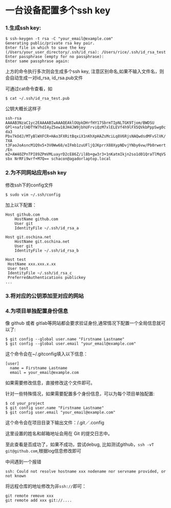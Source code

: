 # 一台设备配置多个ssh key

### 1.生成ssh key:
```
$ ssh-keygen -t rsa -C "your_email@example.com"
Generating public/private rsa key pair.
Enter file in which to save the key (/Users/your_user_directory/.ssh/id_rsa): /Users/rice/.ssh/id_rsa_test
Enter passphrase (empty for no passphrase):
Enter same passphrase again: 
```
上方的命令执行多次则会生成多个ssh key, 注意区别命名,如果不输入文件名，则会自动生成一对id_rsa, id_rsa.pub文件

可通过cat命令查看，如
```
$ cat ~/.ssh/id_rsa_test.pub
```
公钥大概长这样子

`ssh-rsa AAAAB3NzaC1yc2EAAAABIwAAAQEAklOUpkDHrfHY17SbrmTIpNLTGK9Tjom/BWDSU
GPl+nafzlHDTYW7hdI4yZ5ew18JH4JW9jbhUFrviQzM7xlELEVf4h9lFX5QVkbPppSwg0cda3
Pbv7kOdJ/MTyBlWXFCR+HAo3FXRitBqxiX1nKhXpHAZsMciLq8V6RjsNAQwdsdMFvSlVK/7XA
t3FaoJoAsncM1Q9x5+3V0Ww68/eIFmb1zuUFljQJKprrX88XypNDvjYNby6vw/Pb0rwert/En
mZ+AW4OZPnTPI89ZPmVMLuayrD2cE86Z/il8b+gw3r3+1nKatmIkjn2so1d01QraTlMqVSsbx
NrRFi9wrf+M7Q== schacon@agadorlaptop.local`

### 2.为不同网站应用ssh key
修改ssh下的config文件
```
$ sudo vim ~/.ssh/config
```
加上以下配置：
```
Host github.com
    HostName github.com
    User git
    IdentityFile ~/.ssh/id_rsa_a

Host git.oschina.net
    HostName git.oschina.net
    User git
    IdentityFile ~/.ssh/id_rsa_b

Host test
 HostName xxx.xxx.x.xx
 User test
 IdentityFile ~/.ssh/id_rsa_c
 PreferredAuthentications publickey
...
```

### 3.将对应的公钥添加至对应的网站

### 4.为项目单独配置身份信息
像 github 或者 gitlab等网站都会要求验证身份,通常情况下配置一个全局信息就可以了:
```
$ git config --global user.name "Firstname Lastname"
$ git config --global user.email "your_email@example.com"
```
这个命令会在~/.gitconfig填入以下信息：
```
[user]
  name = Firstname Lastname
  email = your_email@example.com
```
如果需要修改信息，直接修改这个文件即可。

针对一些特殊情况，如果需要配置多个身份信息，可以为每个项目单独配置:
```
$ cd your_project
$ git config user.name "Firstname Lastname"
$ git config user.email "your_email@example.com"
```
这个命令会在项目目录下输出文件：/.git／.config

这里设置的姓名和邮箱地址会用在 Git 的提交日志中。

至此查看是否成功了，如果不成功，尝试debug, 比如测试github，`ssh -vT git@github.com`,根据log信息修改即可

中间遇到一个报错
```
ssh: Could not resolve hostname xxx nodename nor servname provided, or not known
```
将远程仓库的地址修改为非`ssh://`即可：
```
git remote remove xxx
git remote add xxx git://....
```
